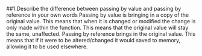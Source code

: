##1.Describe the difference between passing by value and passing by reference in your own words
Passing by value is bringing in a copy of the original value. This means that when it is changed or modified the change is only made within the function. This means that the original value will stay the same, unaffected. 
Passing by reference brings in the original value. This means that if it were to be altered/changed it would saved to memory, allowing it to be used elsewhere.
